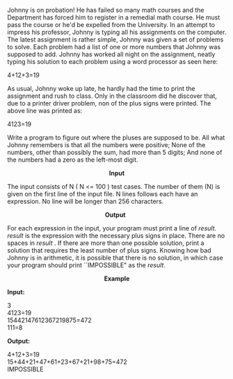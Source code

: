 <p>Johnny is on probation! He has failed so many math courses and the Department has forced him to register in a remedial math course. He must pass the course or he'd be expelled from the University. In an attempt to impress his professor, Johnny is typing all his assignments on the computer. The latest assignment is rather simple, Johnny was given a set of problems to solve. Each problem had a list of one or more numbers that Johnny was supposed to add. Johnny has worked all night on the assignment, neatly typing his solution to each problem using a word processor as seen here:</p>
<p>4+12+3=19</p>
<p>As usual, Johnny woke up late, he hardly had the time to print the assignment and rush to class. Only in the classroom did he discover that, due to a printer driver problem, non of the plus signs were printed. The above line was printed as:</p>
<p>4123=19</p>
<p>Write a program to figure out where the pluses are supposed to be. All what Johnny remembers is that all the numbers were positive; None of the numbers, other than possibly the sum, had more than 5 digits; And none of the numbers had a zero as the left-most digit.</p>
<p style="text-align: center;"><strong>Input</strong></p>
<p>The input consists of N ( N &lt;= 100 ) test cases. The number of them (N) is given on the first line of the input file. N lines follows each have an expression. No line will be longer than 256 characters.</p>
<p style="text-align: center;"><strong>Output</strong>&nbsp;<strong>&nbsp;</strong></p>
<p>For each expression in the input, your program must print a line of&nbsp;<em>result. result&nbsp;</em>is the expression with the necessary plus signs in place. There are no spaces in&nbsp;<em>result</em>&nbsp;. If there are more than one possible solution, print a solution that requires the least number of plus signs. Knowing how bad Johnny is in arithmetic, it is possible that there is no solution, in which case your program should print ``IMPOSSIBLE" as the&nbsp;<em>result</em>.</p>
<p style="text-align: center;"><strong>Example</strong></p>
<p><strong>Input:</strong></p>
<p>3<br> 4123=19<br> 15442147612367219875=472<br> 111=8</p>
<p><strong>Output:</strong></p>
<p>4+12+3=19<br> 15+44+21+47+61+23+67+21+98+75=472<br> IMPOSSIBLE</p>
<p>&nbsp;</p>
<pre><span><span style="font-family: 'Times New Roman'; white-space: normal; font-size: small;">
</span></span></pre>